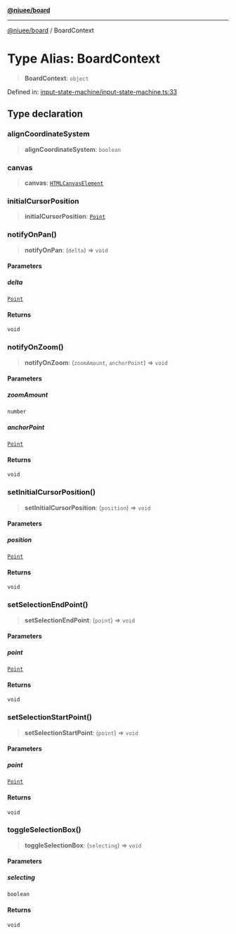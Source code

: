 [**@niuee/board**](../README.md)

***

[@niuee/board](../globals.md) / BoardContext

# Type Alias: BoardContext

> **BoardContext**: `object`

Defined in: [input-state-machine/input-state-machine.ts:33](https://github.com/niuee/board/blob/d74620e4e63da3004adfc7105b7f1136fce9577c/src/input-state-machine/input-state-machine.ts#L33)

## Type declaration

### alignCoordinateSystem

> **alignCoordinateSystem**: `boolean`

### canvas

> **canvas**: [`HTMLCanvasElement`](https://developer.mozilla.org/docs/Web/API/HTMLCanvasElement)

### initialCursorPosition

> **initialCursorPosition**: [`Point`](Point.md)

### notifyOnPan()

> **notifyOnPan**: (`delta`) => `void`

#### Parameters

##### delta

[`Point`](Point.md)

#### Returns

`void`

### notifyOnZoom()

> **notifyOnZoom**: (`zoomAmount`, `anchorPoint`) => `void`

#### Parameters

##### zoomAmount

`number`

##### anchorPoint

[`Point`](Point.md)

#### Returns

`void`

### setInitialCursorPosition()

> **setInitialCursorPosition**: (`position`) => `void`

#### Parameters

##### position

[`Point`](Point.md)

#### Returns

`void`

### setSelectionEndPoint()

> **setSelectionEndPoint**: (`point`) => `void`

#### Parameters

##### point

[`Point`](Point.md)

#### Returns

`void`

### setSelectionStartPoint()

> **setSelectionStartPoint**: (`point`) => `void`

#### Parameters

##### point

[`Point`](Point.md)

#### Returns

`void`

### toggleSelectionBox()

> **toggleSelectionBox**: (`selecting`) => `void`

#### Parameters

##### selecting

`boolean`

#### Returns

`void`
